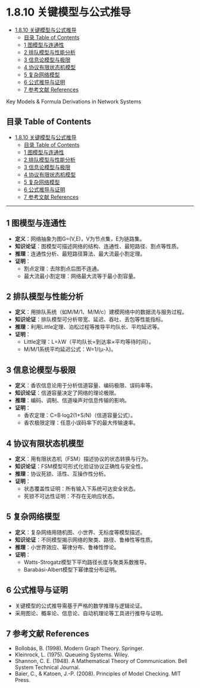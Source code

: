 # 1.8.10 关键模型与公式推导


<!-- TOC START -->

- [1.8.10 关键模型与公式推导](#1810-关键模型与公式推导)
  - [目录 Table of Contents](#目录-table-of-contents)
  - [1 图模型与连通性](#1-图模型与连通性)
  - [2 排队模型与性能分析](#2-排队模型与性能分析)
  - [3 信息论模型与极限](#3-信息论模型与极限)
  - [4 协议有限状态机模型](#4-协议有限状态机模型)
  - [5 复杂网络模型](#5-复杂网络模型)
  - [6 公式推导与证明](#6-公式推导与证明)
  - [7 参考文献 References](#7-参考文献-references)

<!-- TOC END -->

Key Models & Formula Derivations in Network Systems

## 目录 Table of Contents

- [1.8.10 关键模型与公式推导](#1810-关键模型与公式推导)
  - [目录 Table of Contents](#目录-table-of-contents)
  - [1 图模型与连通性](#1-图模型与连通性)
  - [2 排队模型与性能分析](#2-排队模型与性能分析)
  - [3 信息论模型与极限](#3-信息论模型与极限)
  - [4 协议有限状态机模型](#4-协议有限状态机模型)
  - [5 复杂网络模型](#5-复杂网络模型)
  - [6 公式推导与证明](#6-公式推导与证明)
  - [7 参考文献 References](#7-参考文献-references)

---

## 1 图模型与连通性

- **定义**：网络抽象为图G=(V,E)，V为节点集，E为链路集。
- **知识论证**：图模型可描述网络的结构、连通性、最短路径、割点等性质。
- **推理**：连通性分析、最短路径算法、最大流最小割定理。
- **证明**：
  - 割点定理：去除割点后图不连通。
  - 最大流最小割定理：网络最大流等于最小割容量。

## 2 排队模型与性能分析

- **定义**：用排队系统（如M/M/1、M/M/c）建模网络中的数据流与服务过程。
- **知识论证**：排队模型可分析带宽、延迟、吞吐、丢包等性能指标。
- **推理**：利用Little定理、泊松过程等推导平均队长、平均延迟等。
- **证明**：
  - Little定理：L=λW（平均队长=到达率×平均等待时间）。
  - M/M/1系统平均延迟公式：W=1/(μ-λ)。

## 3 信息论模型与极限

- **定义**：香农信息论用于分析信道容量、编码极限、误码率等。
- **知识论证**：信道容量决定了网络的理论极限。
- **推理**：编码、调制、信道噪声对信息传输的影响。
- **证明**：
  - 香农定理：C=B·log2(1+S/N)（信道容量公式）。
  - 香农极限定理：任意小误码率下的最大传输速率。

## 4 协议有限状态机模型

- **定义**：用有限状态机（FSM）描述协议的状态转换与行为。
- **知识论证**：FSM模型可形式化验证协议正确性与安全性。
- **推理**：协议死锁、活性、互操作性分析。
- **证明**：
  - 状态覆盖性证明：所有输入下系统可达安全状态。
  - 死锁不可达性证明：不存在无响应状态。

## 5 复杂网络模型

- **定义**：复杂网络用随机图、小世界、无标度等模型描述。
- **知识论证**：不同模型揭示网络的聚类、路径、鲁棒性等性质。
- **推理**：小世界效应、幂律分布、鲁棒性悖论。
- **证明**：
  - Watts-Strogatz模型下平均路径长度与聚类系数推导。
  - Barabási-Albert模型下幂律度分布证明。

## 6 公式推导与证明

- 关键模型的公式推导需基于严格的数学推理与逻辑论证。
- 采用图论、概率论、信息论、自动机理论等工具进行推导与证明。

## 7 参考文献 References

- Bollobás, B. (1998). Modern Graph Theory. Springer.
- Kleinrock, L. (1975). Queueing Systems. Wiley.
- Shannon, C. E. (1948). A Mathematical Theory of Communication. Bell System Technical Journal.
- Baier, C., & Katoen, J.-P. (2008). Principles of Model Checking. MIT Press.
